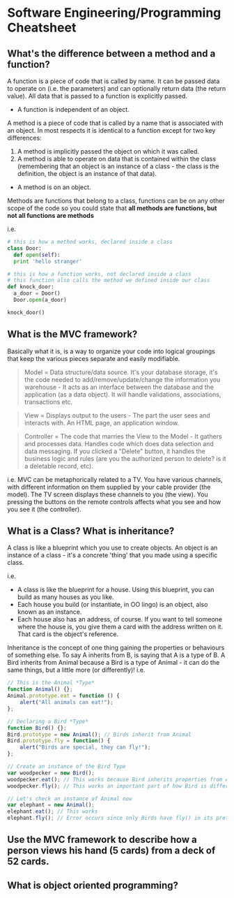 # Software Engineering/Programming Cheatsheet

## What's the difference between a method and a function?

A function is a piece of code that is called by name. It can be passed data to operate on (i.e. the parameters) and can optionally return data (the return value). All data that is passed to a function is explicitly passed.
- A function is independent of an object.

A method is a piece of code that is called by a name that is associated with an object. In most respects it is identical to a function except for two key differences:
1. A method is implicitly passed the object on which it was called.
2. A method is able to operate on data that is contained within the class (remembering that an object is an instance of a class - the class is the definition, the object is an instance of that data).
- A method is on an object.

Methods are functions that belong to a class, functions can be on any other scope of the code so you could state that **all methods are functions, but not all functions are methods**

i.e.
```python
# this is how a method works, declared inside a class
class Door:
  def open(self):
  print 'hello stranger'
```

```python
# this is how a function works, not declared inside a class
# this function also calls the method we defined inside our class 
def knock_door:
  a_door = Door()
  Door.open(a_door)

knock_door()
```

## What is the MVC framework? 

Basically what it is, is a way to organize your code into logical groupings that keep the various pieces separate and easily modifiable.

> Model = Data structure/data source. It's your database storage, it's the code needed to add/remove/update/change the information you warehouse - It acts as an interface between the database and the application (as a data object). It will handle validations, associations, transactions etc.

> View =  Displays output to the users - The part the user sees and interacts with. An HTML page, an application window. 

> Controller = The code that marries the View to the Model - It gathers and processes data. Handles code which does data selection and data messaging. If you clicked a "Delete" button, it handles the business logic and rules (are you the authorized person to delete? is it a deletable record, etc).

i.e.
MVC can be metaphorically related to a TV. You have various channels, with different information on them supplied by your cable provider (the model). The TV screen displays these channels to you (the view). You pressing the buttons on the remote controls affects what you see and how you see it (the controller).

## What is a Class? What is inheritance? 

A class is like a blueprint which you use to create objects. An object is an instance of a class - it's a concrete 'thing' that you made using a specific class.

i.e.
- A class is like the blueprint for a house. Using this blueprint, you can build as many houses as you like.
- Each house you build (or instantiate, in OO lingo) is an object, also known as an instance.
- Each house also has an address, of course. If you want to tell someone where the house is, you give them a card with the address written on it. That card is the object's reference.

Inheritance is the concept of one thing gaining the properties or behaviours of something else. To say A inherits from B, is saying that A is a type of B. A Bird inherits from Animal because a Bird is a type of Animal - it can do the same things, but a little more (or differently)!
i.e.
```javascript
// This is the Animal *Type*
function Animal() {};
Animal.prototype.eat = function () {
    alert("All animals can eat!");
};
```

```javascript
// Declaring a Bird *Type*
function Bird() {};
Bird.prototype = new Animal(); // Birds inherit from Animal
Bird.prototype.fly = function() {
    alert("Birds are special, they can fly!");
};
```

```javascript
// Create an instance of the Bird Type
var woodpecker = new Bird();
woodpecker.eat(); // This works because Bird inherits properties from Animal
woodpecker.fly(); // This works an important part of how Bird is different to Animal

// Let's check an instance of Animal now
var elephant = new Animal();
elephant.eat(); // This works
elephant.fly(); // Error occurs since only Birds have fly() in its prototype
```


## Use the MVC framework to describe how a person views his hand (5 cards) from a deck of 52 cards.

## What is object oriented programming?

